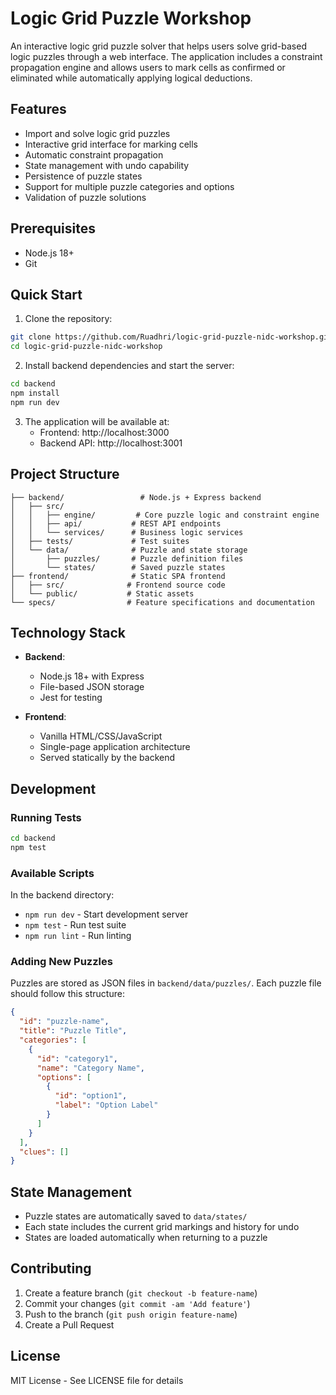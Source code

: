 # Logic Grid Puzzle Workshop

An interactive logic grid puzzle solver that helps users solve grid-based logic puzzles through a web interface. The application includes a constraint propagation engine and allows users to mark cells as confirmed or eliminated while automatically applying logical deductions.

## Features

- Import and solve logic grid puzzles
- Interactive grid interface for marking cells
- Automatic constraint propagation
- State management with undo capability
- Persistence of puzzle states
- Support for multiple puzzle categories and options
- Validation of puzzle solutions

## Prerequisites

- Node.js 18+
- Git

## Quick Start

1. Clone the repository:
```bash
git clone https://github.com/Ruadhri/logic-grid-puzzle-nidc-workshop.git
cd logic-grid-puzzle-nidc-workshop
```

2. Install backend dependencies and start the server:
```bash
cd backend
npm install
npm run dev
```

3. The application will be available at:
   - Frontend: http://localhost:3000
   - Backend API: http://localhost:3001

## Project Structure

```
├── backend/                 # Node.js + Express backend
│   ├── src/
│   │   ├── engine/         # Core puzzle logic and constraint engine
│   │   ├── api/           # REST API endpoints
│   │   └── services/      # Business logic services
│   ├── tests/             # Test suites
│   └── data/              # Puzzle and state storage
│       ├── puzzles/       # Puzzle definition files
│       └── states/        # Saved puzzle states
├── frontend/              # Static SPA frontend
│   ├── src/              # Frontend source code
│   └── public/           # Static assets
└── specs/                # Feature specifications and documentation
```

## Technology Stack

- **Backend**:
  - Node.js 18+ with Express
  - File-based JSON storage
  - Jest for testing

- **Frontend**:
  - Vanilla HTML/CSS/JavaScript
  - Single-page application architecture
  - Served statically by the backend

## Development

### Running Tests

```bash
cd backend
npm test
```

### Available Scripts

In the backend directory:
- `npm run dev` - Start development server
- `npm test` - Run test suite
- `npm run lint` - Run linting

### Adding New Puzzles

Puzzles are stored as JSON files in `backend/data/puzzles/`. Each puzzle file should follow this structure:

```json
{
  "id": "puzzle-name",
  "title": "Puzzle Title",
  "categories": [
    {
      "id": "category1",
      "name": "Category Name",
      "options": [
        {
          "id": "option1",
          "label": "Option Label"
        }
      ]
    }
  ],
  "clues": []
}
```

## State Management

- Puzzle states are automatically saved to `data/states/`
- Each state includes the current grid markings and history for undo
- States are loaded automatically when returning to a puzzle

## Contributing

1. Create a feature branch (`git checkout -b feature-name`)
2. Commit your changes (`git commit -am 'Add feature'`)
3. Push to the branch (`git push origin feature-name`)
4. Create a Pull Request

## License

MIT License - See LICENSE file for details
